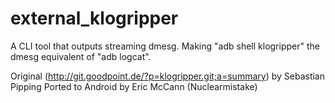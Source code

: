 external_klogripper
===================

A CLI tool that outputs streaming dmesg. Making "adb shell klogripper" the dmesg equivalent of "adb logcat".

Original (http://git.goodpoint.de/?p=klogripper.git;a=summary) by Sebastian Pipping
Ported to Android by Eric McCann (Nuclearmistake)
